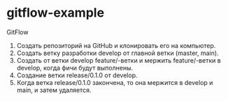 # gitflow-example

GitFlow
  1. Создать репозиторий на GitHub и клонировать его на компьютер.
  2. Создать ветку разработки develop от главной ветки (master, main).
  3. Создать от ветки develop feature/-ветки и мержить feature/-ветки в develop, когда фичи будут выполнены.
  4. Создание ветки release/0.1.0 от develop.
  5. Когда ветка release/0.1.0 закончена, то она  мержится  в develop и main, и затем удаляется.